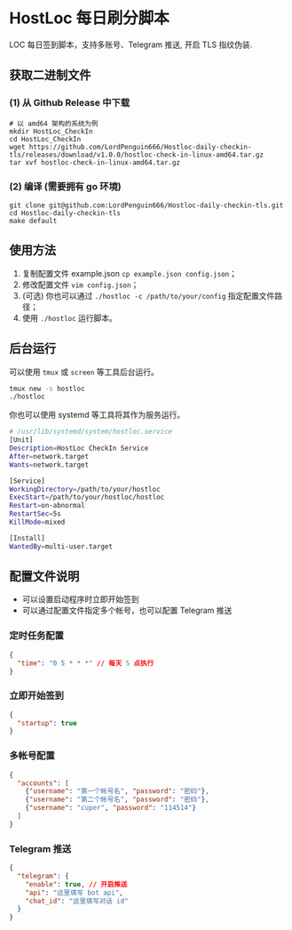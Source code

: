 # HostLoc 每日刷分脚本
LOC 每日签到脚本，支持多账号、Telegram 推送, 开启 TLS 指纹伪装.

## 获取二进制文件

### (1) 从 Github Release 中下载
```shell
# 以 amd64 架构的系统为例
mkdir HostLoc_CheckIn
cd HostLoc_CheckIn
wget https://github.com/LordPenguin666/Hostloc-daily-checkin-tls/releases/download/v1.0.0/hostloc-check-in-linux-amd64.tar.gz
tar xvf hostloc-check-in-linux-amd64.tar.gz
```

### (2) 编译 (需要拥有 go 环境)
```shell
git clone git@github.com:LordPenguin666/Hostloc-daily-checkin-tls.git
cd Hostloc-daily-checkin-tls
make default
```

## 使用方法

1. 复制配置文件 example.json `cp example.json config.json`；
2. 修改配置文件 `vim config.json`；
3. (可选) 你也可以通过 `./hostloc -c /path/to/your/config` 指定配置文件路径；
4. 使用 `./hostloc` 运行脚本。

## 后台运行
可以使用 `tmux` 或 `screen` 等工具后台运行。

```bash
tmux new -s hostloc
./hostloc
```

你也可以使用 systemd 等工具将其作为服务运行。

```bash 
# /usr/lib/systemd/system/hostloc.service
[Unit]
Description=HostLoc CheckIn Service
After=network.target
Wants=network.target

[Service]
WorkingDirectory=/path/to/your/hostloc
ExecStart=/path/to/your/hostloc/hostloc
Restart=on-abnormal
RestartSec=5s
KillMode=mixed

[Install]
WantedBy=multi-user.target
```

## 配置文件说明
- 可以设置启动程序时立即开始签到
- 可以通过配置文件指定多个帐号，也可以配置 Telegram 推送

### 定时任务配置
```json
{
  "time": "0 5 * * *" // 每天 5 点执行
}
```

### 立即开始签到
```json
{
  "startup": true
}
```

### 多帐号配置

```json
{
  "accounts": [
    {"username": "第一个帐号名", "password": "密码"},
    {"username": "第二个帐号名", "password": "密码"}, 
    {"username": "cuper", "password": "114514"}
  ]
}
```

### Telegram 推送

```json
{
  "telegram": {
    "enable": true, // 开启推送
    "api": "这里填写 bot api",
    "chat_id": "这里填写对话 id"
  }
}
```

